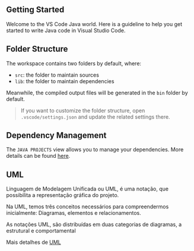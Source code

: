 ## Getting Started

Welcome to the VS Code Java world. Here is a guideline to help you get started to write Java code in Visual Studio Code.

## Folder Structure

The workspace contains two folders by default, where:

- `src`: the folder to maintain sources
- `lib`: the folder to maintain dependencies

Meanwhile, the compiled output files will be generated in the `bin` folder by default.

> If you want to customize the folder structure, open `.vscode/settings.json` and update the related settings there.

## Dependency Management

The `JAVA PROJECTS` view allows you to manage your dependencies. More details can be found [here](https://github.com/microsoft/vscode-java-dependency#manage-dependencies).

## UML

Linguagem de Modelagem Unificada ou UML, é uma notação, que possibilita a representação gráfica do projeto.

Na UML, temos três conceitos necessários para compreendermos inicialmente: Diagramas, elementos e relacionamentos.

As notações UML, são distribuídas em duas categorias de diagramas, a estrutural e comportamental

Mais detalhes de [UML](https://glysns.gitbook.io/java-basico/programacao-orientada-a-objetos/uml)
